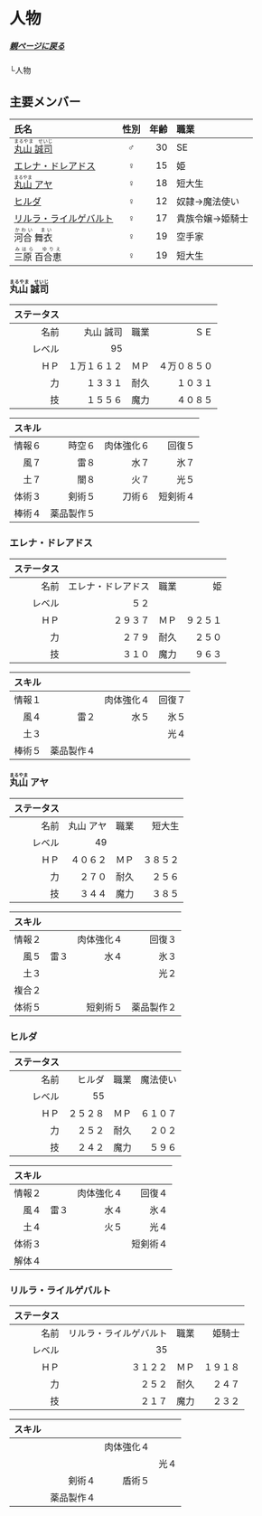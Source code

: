 # 人物

##### [親ページに戻る](../README.md)
└人物

## 主要メンバー

|氏名|性別|年齢|職業|
|:---|:---:|---:|:---|
|[<ruby>丸山 誠司<rp>（</rp><rt>まるやま　せいじ</rt><rp>）](#anchor1)</rp></ruby>|♂|30|SE|
|[エレナ・ドレアドス](#anchor2)|♀|15|姫|
|[<ruby>丸山<rp>（</rp><rt>まるやま</rt><rp>）</rp></ruby> アヤ](#anchor3)|♀|18|短大生|
|[ヒルダ](#anchor4)|♀|12|奴隷→魔法使い|
|[リルラ・ライルゲバルト](#anchor5)|♀|17|貴族令嬢→姫騎士|
|<ruby>河合 舞衣<rp>（</rp><rt>かわい　まい</rt><rp>）</rp></ruby>|♀|19|空手家|
|<ruby>三原 百合恵<rp>（</rp><rt>みはら　ゆりえ</rt><rp>）</rp></ruby>|♀|19|短大生|

<a id="anchor1"></a>
<a href="#anchor1"></a>
### <ruby>丸山 誠司<rp></rp><rt>まるやま　せいじ</rt><rp></rp></ruby>  

|ステータス | |||
|---:|---:|---:|---:|
|名前|丸山 誠司|職業|ＳＥ|
|レベル|95|
|ＨＰ|１万１６１２|ＭＰ|４万０８５０|
|力|１３３１|耐久|１０３１|
|技|１５５６|魔力|４０８５|

|スキル | |||
|---:|---:|---:|---:|
|情報６|時空６|肉体強化６|回復５|
|風７|雷８|水７|氷７|
|土７|闇８|火７|光５|
|体術３|剣術５|刀術６|短剣術４|
|棒術４|薬品製作５|

<a id="anchor2"></a>
<a href="#anchor2"></a>
### エレナ・ドレアドス  

|ステータス | |||
|---:|---:|---:|---:|
|名前|エレナ・ドレアドス|職業|姫|
|レベル|５２|
|ＨＰ|２９３７|ＭＰ|９２５１|
|力|２７９|耐久|２５０|
|技|３１０|魔力|９６３|

|スキル | |||
|---:|---:|---:|---:|
|情報１||肉体強化４|回復７|
|風４|雷２|水５|氷５|
|土３|||光４|
|棒術５|薬品製作４|

<a id="anchor3"></a>
<a href="#anchor3"></a>
### <ruby>丸山<rp></rp><rt>まるやま</rt><rp></rp></ruby> アヤ  

|ステータス | |||
|---:|---:|---:|---:|
|名前|丸山 アヤ|職業|短大生|
|レベル|49|
|ＨＰ|４０６２|ＭＰ|３８５２|
|力|２７０|耐久|２５６|
|技|３４４|魔力|３８５|

|スキル | |||
|---:|---:|---:|---:|
|情報２||肉体強化４|回復３|
|風５|雷３|水４|氷３|
|土３|||光２|
|複合２||||
|体術５||短剣術５|薬品製作２|

<a id="anchor4"></a>
<a href="#anchor4"></a>
### ヒルダ  

|ステータス | |||
|---:|---:|---:|---:|
|名前|ヒルダ|職業|魔法使い|
|レベル|55|
|ＨＰ|２５２８|ＭＰ|６１０７|
|力|２５２|耐久|２０２|
|技|２４２|魔力|５９６|

|スキル | |||
|---:|---:|---:|---:|
|情報２||肉体強化４|回復４|
|風４|雷３|水４|氷４|
|土４||火５|光４|
|体術３|||短剣術４|
|解体４||

<a id="anchor5"></a>
<a href="#anchor5"></a>
### リルラ・ライルゲバルト  

|ステータス | |||
|---:|---:|---:|---:|
|名前|リルラ・ライルゲバルト|職業|姫騎士|
|レベル|35|
|ＨＰ|３１２２|ＭＰ|１９１８|
|力|２５２|耐久|２４７|
|技|２１７|魔力|２３２|

|スキル | |||
|---:|---:|---:|---:|
|||肉体強化４||
||||光４|
||剣術４|盾術５||
||薬品製作４|
